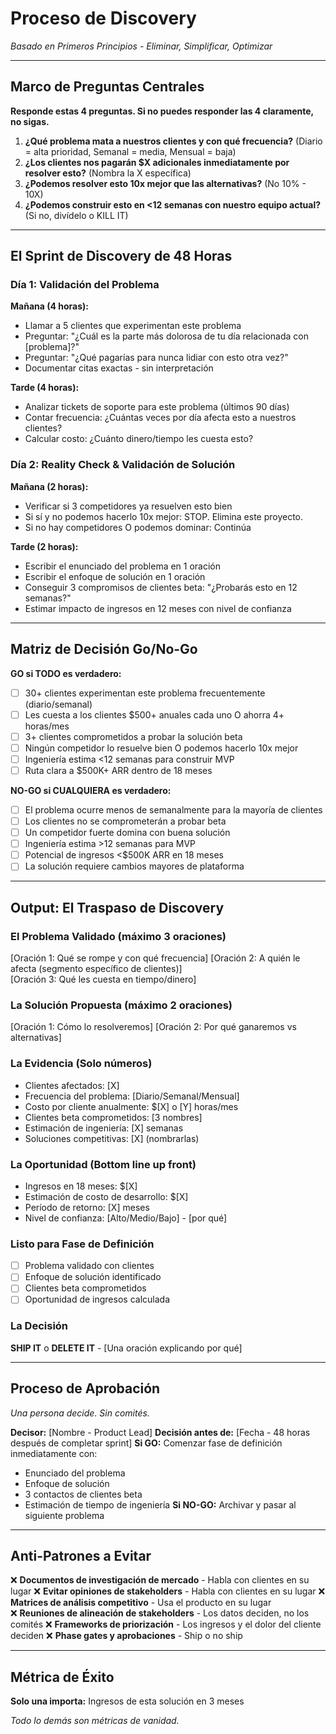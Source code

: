 # Proceso de Discovery
*Basado en Primeros Principios - Eliminar, Simplificar, Optimizar*

---

## Marco de Preguntas Centrales
**Responde estas 4 preguntas. Si no puedes responder las 4 claramente, no sigas.**

1. **¿Qué problema mata a nuestros clientes y con qué frecuencia?** (Diario = alta prioridad, Semanal = media, Mensual = baja)
2. **¿Los clientes nos pagarán $X adicionales inmediatamente por resolver esto?** (Nombra la X específica)
3. **¿Podemos resolver esto 10x mejor que las alternativas?** (No 10% - 10X)
4. **¿Podemos construir esto en <12 semanas con nuestro equipo actual?** (Si no, divídelo o KILL IT)

---

## El Sprint de Discovery de 48 Horas

### Día 1: Validación del Problema
**Mañana (4 horas):**
- Llamar a 5 clientes que experimentan este problema
- Preguntar: "¿Cuál es la parte más dolorosa de tu día relacionada con [problema]?"
- Preguntar: "¿Qué pagarías para nunca lidiar con esto otra vez?"
- Documentar citas exactas - sin interpretación

**Tarde (4 horas):**
- Analizar tickets de soporte para este problema (últimos 90 días)
- Contar frecuencia: ¿Cuántas veces por día afecta esto a nuestros clientes?
- Calcular costo: ¿Cuánto dinero/tiempo les cuesta esto?

### Día 2: Reality Check & Validación de Solución
**Mañana (2 horas):**
- Verificar si 3 competidores ya resuelven esto bien
- Si sí y no podemos hacerlo 10x mejor: STOP. Elimina este proyecto.
- Si no hay competidores O podemos dominar: Continúa

**Tarde (2 horas):**
- Escribir el enunciado del problema en 1 oración
- Escribir el enfoque de solución en 1 oración  
- Conseguir 3 compromisos de clientes beta: "¿Probarás esto en 12 semanas?"
- Estimar impacto de ingresos en 12 meses con nivel de confianza

---

## Matriz de Decisión Go/No-Go
**GO si TODO es verdadero:**
- [ ] 30+ clientes experimentan este problema frecuentemente (diario/semanal)
- [ ] Les cuesta a los clientes $500+ anuales cada uno O ahorra 4+ horas/mes
- [ ] 3+ clientes comprometidos a probar la solución beta
- [ ] Ningún competidor lo resuelve bien O podemos hacerlo 10x mejor
- [ ] Ingeniería estima <12 semanas para construir MVP
- [ ] Ruta clara a $500K+ ARR dentro de 18 meses

**NO-GO si CUALQUIERA es verdadero:**
- [ ] El problema ocurre menos de semanalmente para la mayoría de clientes
- [ ] Los clientes no se comprometerán a probar beta
- [ ] Un competidor fuerte domina con buena solución
- [ ] Ingeniería estima >12 semanas para MVP
- [ ] Potencial de ingresos <$500K ARR en 18 meses
- [ ] La solución requiere cambios mayores de plataforma

---

## Output: El Traspaso de Discovery

### El Problema Validado (máximo 3 oraciones)
[Oración 1: Qué se rompe y con qué frecuencia]
[Oración 2: A quién le afecta (segmento específico de clientes)]  
[Oración 3: Qué les cuesta en tiempo/dinero]

### La Solución Propuesta (máximo 2 oraciones)
[Oración 1: Cómo lo resolveremos]
[Oración 2: Por qué ganaremos vs alternativas]

### La Evidencia (Solo números)
- Clientes afectados: [X]
- Frecuencia del problema: [Diario/Semanal/Mensual]
- Costo por cliente anualmente: $[X] o [Y] horas/mes
- Clientes beta comprometidos: [3 nombres]
- Estimación de ingeniería: [X] semanas
- Soluciones competitivas: [X] (nombrarlas)

### La Oportunidad (Bottom line up front)
- Ingresos en 18 meses: $[X]
- Estimación de costo de desarrollo: $[X]  
- Período de retorno: [X] meses
- Nivel de confianza: [Alto/Medio/Bajo] - [por qué]

### Listo para Fase de Definición
- [ ] Problema validado con clientes
- [ ] Enfoque de solución identificado
- [ ] Clientes beta comprometidos
- [ ] Oportunidad de ingresos calculada

### La Decisión
**SHIP IT** o **DELETE IT** - [Una oración explicando por qué]

---

## Proceso de Aprobación
*Una persona decide. Sin comités.*

**Decisor:** [Nombre - Product Lead]
**Decisión antes de:** [Fecha - 48 horas después de completar sprint]
**Si GO:** Comenzar fase de definición inmediatamente con:
  - Enunciado del problema
  - Enfoque de solución
  - 3 contactos de clientes beta
  - Estimación de tiempo de ingeniería
**Si NO-GO:** Archivar y pasar al siguiente problema

---

## Anti-Patrones a Evitar
❌ **Documentos de investigación de mercado** - Habla con clientes en su lugar
❌ **Evitar opiniones de stakeholders** - Habla con clientes en su lugar
❌ **Matrices de análisis competitivo** - Usa el producto en su lugar  
❌ **Reuniones de alineación de stakeholders** - Los datos deciden, no los comités
❌ **Frameworks de priorización** - Los ingresos y el dolor del cliente deciden
❌ **Phase gates y aprobaciones** - Ship o no ship

---

## Métrica de Éxito
**Solo una importa:** Ingresos de esta solución en 3 meses

*Todo lo demás son métricas de vanidad.*